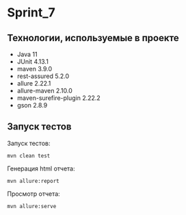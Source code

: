 # Sprint_7
## Технологии, используемые в проекте
* Java 11
* JUnit 4.13.1
* maven 3.9.0
* rest-assured 5.2.0
* allure 2.22.1
* allure-maven 2.10.0
* maven-surefire-plugin 2.22.2
* gson 2.8.9
## Запуск тестов
Запуск тестов: 
```
mvn clean test
```
Генерация html отчета:
```
mvn allure:report
```
Просмотр отчета:
```
mvn allure:serve
```
